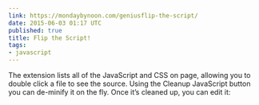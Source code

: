 ```yaml
---
link: https://mondaybynoon.com/geniusflip-the-script/
date: 2015-06-03 01:17 UTC
published: true
title: Flip the Script!
tags:
- javascript
---
```


The extension lists all of the JavaScript and CSS on page, allowing you to double click a file to see the source. Using the Cleanup JavaScript button you can de-minify it on the fly. Once it’s cleaned up, you can edit it:
